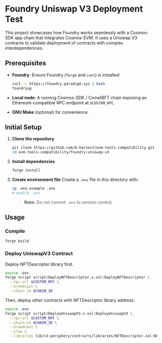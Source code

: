 # Foundry Uniswap V3 Deployment Test

This project showcases how Foundry works seamlessly with a Cosmos-SDK app chain that integrates Cosmos-EVM.
It uses a Uniswap V3 contracts to validate deployment of contracts with complex interdependencies.

## Prerequisites

- **Foundry**: Ensure Foundry (`forge` and `cast`) is installed:

  ```bash
  curl -L https://foundry.paradigm.xyz | bash
  foundryup
  ```

- **Local node**: A running Cosmos-SDK / CometBFT chain exposing an Ethereum-compatible RPC endpoint at `$CUSTOM_RPC`.
- **GNU Make** (optional) for convenience.

## Initial Setup

1. **Clone the repository**

   ```bash
   git clone https://github.com/b-harvest/evm-tools-compatibility.git
   cd evm-tools-compatibility/foundry-uniswap-v3
   ```

2. **Install dependencies**

   ```bash
   forge install
   ```

3. **Create environment file**
   Create a `.env` file in this directory with:

   ```bash
   cp .env.example .env
   # modify .env
   ```

   > **Note:** Do not commit `.env` to version control.

## Usage

### Compile

```bash
forge build
```

### Deploy UniswapV3 Contract

Deploy NFTDescriptor library first.

```bash
source .env
forge script script/DeployNFTDescriptor.s.sol:DeployNFTDescriptor \
  --rpc-url $CUSTOM_RPC \
  --broadcast \
  --chain-id $CHAIN_ID
```

Then, deploy other contracts with NFTDescriptor library address.

```bash
source .env
forge script script/DeployUniswapV3.s.sol:DeployUniswapV3 \
  --rpc-url $CUSTOM_RPC \
  --chain-id $CHAIN_ID \
  --broadcast \
  --slow \
  --libraries lib/v3-periphery/contracts/libraries/NFTDescriptor.sol:NFTDescriptor:$LIBRARY_CONTRACT
```

